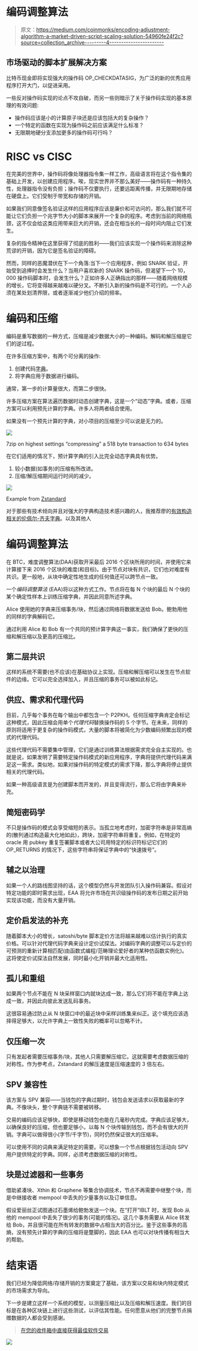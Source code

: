# 编码调整算法

> 原文：<https://medium.com/coinmonks/encoding-adjustment-algorithm-a-market-driven-script-scaling-solution-54960fe24f2c?source=collection_archive---------4----------------------->

## 市场驱动的脚本扩展解决方案

比特币现金即将实现强大的操作码 OP_CHECKDATASIG，为广泛的新的优秀应用程序打开大门，以促进采用。

一些反对操作码实现的论点不攻自破，而另一些则暗示了关于操作码实现的基本原理的有效问题:

*   操作码应该是小的计算原子块还是应该包括大的复杂操作？
*   一个特定的函数在实现为操作码之前应该满足什么标准？
*   无限期地硬分支添加更多的操作码可行吗？

# RISC vs CISC

在完美的世界中，操作码将像处理器指令集一样工作，高级语言将在这个指令集的基础上开发，以创建应用程序。唉，现实世界并不那么美好——操作码有一种持久性，处理器指令没有负担；操作码不仅要执行，还要远距离传播，并无限期地存储在硬盘上。它们受制于带宽和存储的开销。

如果我们同意像签名验证这样的应用程序应该是廉价和可访问的，那么我们就不可能让它们负担一个兆字节大小的脚本来展开一个复杂的程序。考虑到当前的网络瓶颈，这不仅会给这类应用带来巨大的开销，还会在相当长的一段时间内阻止它们发生。

复杂的指令精神在这里获得了彻底的胜利——我们应该实现一个操作码来消除这种荒谬的开销，因为它是签名验证的障碍。

然而，同样的恶魔潜伏在下一个角落:当下一个应用程序，例如 SNARK 验证，开始受到追捧时会发生什么？当用户喜欢新的 SNARK 操作码，但渴望下一个 10，000 操作码脚本时，会发生什么？正如许多人正确指出的那样——随着网络规模的增长，它将变得越来越难以硬分叉。不断引入新的操作码是不可行的。一个人必须在某处划清界限，或者逐渐减少他们介绍的频率。

# 编码和压缩

编码是重写数据的一种方式，压缩是减少数据大小的一种编码。解码和解压缩是它们的逆过程。

在许多压缩方案中，有两个可分离的操作:

1.  创建代码[字典](https://en.wikipedia.org/wiki/Dictionary_coder)。
2.  将字典应用于数据进行编码。

通常，第一步的计算量很大，而第二步很快。

许多压缩方案在算法遍历数据时动态创建字典，这是一个“动态”字典。或者，压缩方案可以利用预先计算的字典。许多人将两者结合使用。

如果没有一个预先计算的字典，对小项目的压缩至少可以说是无力的。

![](img/b66d3413487262d31c038c12f08b8d8c.png)

7zip on highest settings “compressing” a 518 byte transaction to 634 bytes

在它们适用的情况下，预计算字典的引入比完全动态字典具有优势。

1.  较小数据(如事务)的压缩有所改进。
2.  压缩/解压缩期间运行时间的减少。

![](img/753b127f7122b152066d877a38b79eb1.png)

Example from [Zstandard](https://github.com/facebook/zstd#the-case-for-small-data-compression)

对于那些有技术倾向并且对强大的字典构造技术感兴趣的人，我推荐廖的[有效构造相关的伦佩尔-齐夫字典](http://gdac.uqam.ca/WWW2016-Proceedings/proceedings/p807.pdf)。以及其他人

# 编码调整算法

在 BTC，难度调整算法(DAA)获取开采最后 2016 个区块所用的时间，并使用它来计算接下来 2016 个区块的难度(和目标)。由于节点对块有共识，它们也对难度有共识。更一般地，从块中确定性地生成的任何值还可以跨节点一致。

一个*编码调整算法* (EAA)将以这种方式工作。节点将在每 N 个块的最后 N 个块的某个确定性样本上训练压缩字典，并因此同意所述字典。

Alice 使用她的字典来压缩事务/块，然后通过网络将数据发送给 Bob。鲍勃用他的同样的字典解码它。

通过利用 Alice 和 Bob 有一个共同的预计算字典这一事实，我们确保了更快的压缩和解压缩以及更高的压缩比。

## 第二层共识

这样的系统不需要(也不应该)在基础协议上实现。压缩和解压缩可以发生在节点软件的边缘。它可以完全选择加入，并且压缩的事务可以被如此标记。

## 供应、需求和代理代码

目前，几乎每个事务在每个输出中都包含一个 P2PKH。任何压缩字典肯定会标记这种模式，因此压缩会用单个*代理代码*替换操作码的 5 个字节。在未来，同样的原则将适用于更复杂的操作码模式，大量的脚本将被简化为少数编码频繁出现的模式的代理代码。

这些代理代码不需要集中管理，它们是通过训练算法根据需求完全自主实现的。也就是说，如果发明了需要特定操作码模式的新应用程序，字典将提供代理代码来满足这一需求。类似地，如果对操作码的特定模式的需求下降，那么字典将停止提供相关的代理代码。

如果一种高级语言是为创建脚本而开发的，并且变得流行，那么它将由字典来补充。

## 简短密码学

不只是操作码的模式会享受缩短的表示。当孤立地考虑时，加密字符串是非常高熵的(散列通过构造最大化地如此)，跨块，加密字符串将重复。例如，在特定的 oracle 用 pubkey 重复签署脚本或者大公司用特定的标识符标记它们的 OP_RETURNS 的情况下，这些字符串将保证字典中的“快速拨号”。

## 辅之以治理

如果一个人的路线图坚持的话，这个模型仍然与开发团队引入操作码兼容。假设对特定功能的即时需求出现，EAA 将允许市场在共识级操作码的发布日期之前开始实现该功能，而没有大量开销。

## 定价启发法的补充

随着脚本大小的增长，satoshi/byte 脚本定价方法将越来越难以估计执行的真实价格。可以针对代理代码字典来设计定价试探法。对编码字典的调整可以与定价的可预测的重新计算相匹配(由函数式编程/范畴理论爱好者的某种仿函数实例化)。这将使定价试探法自然发展，同时最小化开销并最大化适用性。

## 孤儿和重组

如果两个节点不能在 N 块采样窗口内就块达成一致，那么它们将不能在字典上达成一致，并因此向彼此发送乱码事务。

这很容易通过防止从 N 块窗口中的最近块中采样训练集来纠正。这个填充应该选择得足够大，以允许字典上一致性失败的概率可以忽略不计。

## 仅压缩一次

只有发起者需要压缩事务/块，其他人只需要解压缩它。这就需要考虑数据压缩的对称性。作为参考点，Zstandard 的解压速度是压缩速度的 3 倍左右。

## SPV 兼容性

该方案与 SPV 兼容——当钱包的字典过期时，钱包会发送请求以获取最新的字典。不像块头，整个字典链不需要被转移。

交易的编码应该足够快，即使是移动钱包也能在几毫秒内完成。字典应该足够大，以确保良好的压缩，但也要足够小，以每 N 个块传输到钱包，而不会有很大的开销。字典可以做得很小(字节/千字节)，同时仍然保证很大的压缩率。

可以使用不同的词典来满足特定的需要。可以想象一个节点根据钱包活动向 SPV 用户提供特定的字典。同样，必须考虑数据压缩的对称性。

## 块是过滤器和一些事务

借助紧凑块、Xthin 和 Graphene 等集合协调技术，节点不再需要中继整个块，而是中继接收者 mempool 中丢失的少量事务以及订单信息。

假设爱丽丝正试图通过石墨烯给鲍勃发送一个块。在“打开”IBLT 时，发现 Bob 从他的 mempool 中丢失了很少的事务(可能的情况)。这几个事务需要从 Alice 转发给 Bob，并且很可能在所有转发的数据中占相当大的百分比。鉴于这些事务的高熵，没有预先计算的字典的压缩将是蹩脚的，因此 EAA 也可以对块传播有相当大的帮助。

# 结束语

我们已经为降低网络/存储开销的方案奠定了基础，该方案以交易和块内特定模式的市场需求为导向。

下一步是建立这样一个系统的模型，以测量压缩比以及压缩和解压速度。我们的目标是在各种区块链上进行这些测试，以评估其性能。任何愿意从他们的完整节点捐赠数据的人都会受到感谢。

> [在您的收件箱中直接获得最佳软件交易](https://coincodecap.com/?utm_source=coinmonks)

[![](img/7c0b3dfdcbfea594cc0ae7d4f9bf6fcb.png)](https://coincodecap.com/?utm_source=coinmonks)